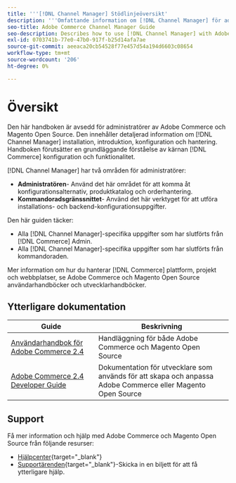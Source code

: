 ```yaml
---
title: '''[!DNL Channel Manager] Stödlinjeöversikt'
description: '''Omfattande information om [!DNL Channel Manager] för administratörer av Adobe Commerce och Magento Open Source, inklusive installation och introduktion."'
seo-title: Adobe Commerce Channel Manager Guide
seo-description: Describes how to use [!DNL Channel Manager] with Adobe Commerce or Magento Open Source.
exl-id: 0703741b-77e0-47b0-917f-b25d14afa7ae
source-git-commit: aeeaca20cb54528f77e457d54a194d6603c08654
workflow-type: tm+mt
source-wordcount: '206'
ht-degree: 0%

---
```



# Översikt

Den här handboken är avsedd för administratörer av Adobe Commerce och Magento Open Source. Den innehåller detaljerad information om [!DNL Channel Manager] installation, introduktion, konfiguration och hantering. Handboken förutsätter en grundläggande förståelse av kärnan [!DNL Commerce] konfiguration och funktionalitet.

[!DNL Channel Manager] har två områden för administratörer:

* **Administratören**- Använd det här området för att komma åt konfigurationsalternativ, produktkatalog och orderhantering.
* **Kommandoradsgränssnittet**- Använd det här verktyget för att utföra installations- och backend-konfigurationsuppgifter.

Den här guiden täcker:

* Alla [!DNL Channel Manager]-specifika uppgifter som har slutförts från [!DNL Commerce] Admin.
* Alla [!DNL Channel Manager]-specifika uppgifter som har slutförts från kommandoraden.

Mer information om hur du hanterar [!DNL Commerce] plattform, projekt och webbplatser, se Adobe Commerce och Magento Open Source användarhandböcker och utvecklarhandböcker.

## Ytterligare dokumentation

| Guide | Beskrivning |
|----------------------------------------------------------------------|----------------------------------------------------------------------------------------------------|
| [Användarhandbok för Adobe Commerce 2.4](https://docs.magento.com/user-guide) | Handläggning för både Adobe Commerce och Magento Open Source |
| [Adobe Commerce 2.4 Developer Guide](https://devdocs.magento.com) | Dokumentation för utvecklare som används för att skapa och anpassa Adobe Commerce eller Magento Open Source |

## Support

Få mer information och hjälp med Adobe Commerce och Magento Open Source från följande resurser:

* [Hjälpcenter](https://support.magento.com/hc/en-us){target="_blank"}
* [Supportärenden](https://support.magento.com/hc/en-us/articles/360000913794#submit-ticket){target="_blank"}-Skicka in en biljett för att få ytterligare hjälp.
